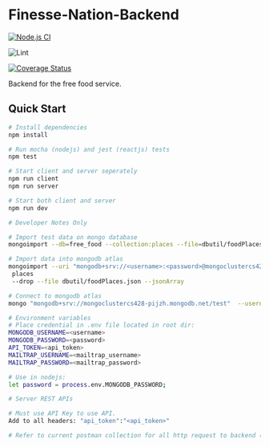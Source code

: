 # Finesse-Nation-Backend

[![Node.js CI](https://github.com/Periphery428/Finesse-Nation-Backend/workflows/Node.js%20CI/badge.svg?branch=master)](https://github.com/Periphery428/Finesse-Nation-Backend/actions)

![Lint](https://github.com/Periphery428/Finesse-Nation-Backend/workflows/Lint/badge.svg)

[![Coverage Status](https://coveralls.io/repos/github/Periphery428/Finesse-Nation-Backend/badge.svg?branch=master)](https://coveralls.io/github/Periphery428/Finesse-Nation-Backend?branch=master)

Backend for the free food service.

## Quick Start

```bash
# Install dependencies
npm install

# Run mocha (nodejs) and jest (reactjs) tests
npm test

# Start client and server seperately
npm run client
npm run server

# Start both client and server
npm run dev
```

```bash
# Developer Notes Only

# Import test data on mongo database
mongoimport --db=free_food --collection:places --file=dbutil/foodPlaces.json --jsonArray

# Import data into mongodb atlas
mongoimport --uri "mongodb+srv://<username>:<password>@mongoclustercs428-pijzh.mongodb.net/free_food" --collection
 places
 --drop --file dbutil/foodPlaces.json --jsonArray

# Connect to mongodb atlas
mongo "mongodb+srv://mongoclustercs428-pijzh.mongodb.net/test"  --username <username> --password <password>

# Environment variables
# Place credential in .env file located in root dir:
MONGODB_USERNAME=<username>
MONGODB_PASSWORD=<password>
API_TOKEN=<api_token>
MAILTRAP_USERNAME=<mailtrap_username>
MAILTRAP_PASSWORD=<mailtrap_password>

# Use in nodejs:
let password = process.env.MONGODB_PASSWORD;
```

```bash
# Server REST APIs

# Must use API Key to use API.
Add to all headers: "api_token":"<api_token>"

# Refer to current postman collection for all http request to backend (Share current postman collection file to team)
```

